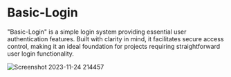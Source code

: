 # Basic-Login
"Basic-Login" is a simple login system providing essential user authentication features. Built with clarity in mind, it facilitates secure access control, making it an ideal foundation for projects requiring straightforward user login functionality.

![Screenshot 2023-11-24 214457](https://github.com/AminEaabada/Alarme-App/assets/121450473/96d7678a-2116-432c-9cd2-5a330e2eb710)
